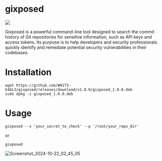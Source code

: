 # gixposed
[![](https://visitcount.itsvg.in/api?id=WH1T3-E4GL3&label=Repository%20Views%20Count&color=0&icon=5&pretty=false)](https://visitcount.itsvg.in)

Gixposed is a powerful command-line tool designed to search the commit history of Git repositories for sensitive information, such as API keys and access tokens. Its purpose is to help developers and security professionals quickly identify and remediate potential security vulnerabilities in their codebases.

# Installation

    wget https://github.com/WH1T3-E4GL3/gixposed/releases/download/v1.0.0/gixposed_1.0.0.deb
    sudo dpkg -i gixposed_1.0.0.deb

# Usage
    gixposed --s 'your_secret_to_check' --p '/root/your_repo_dir'
or

    gixposed

![Screenshot_2024-10-22_02_45_05](https://github.com/user-attachments/assets/724bfde9-5c4b-4cb6-a57e-640a1f5a68ec)
